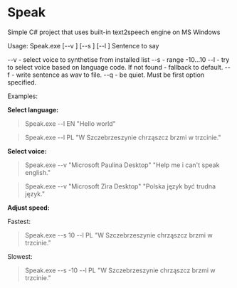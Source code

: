 ﻿# Speak
Simple C# project that uses built-in text2speech engine on MS Windows

Usage: Speak.exe [--v <voice>] [--s <speed>] [--l <language>] Sentence to say

   --v <voice>    - select voice to synthetise from installed list
   --s <speed>    - range -10...10
   --l <language> - try to select voice based on language code. If not found - fallback to default.
   --f <file>     - write sentence as wav to file.
   --q            - be quiet. Must be first option specified.


Examples:

__Select language:__
> Speak.exe --l EN "Hello world"

> Speak.exe --l PL "W Szczebrzeszynie chrząszcz brzmi w trzcinie."

__Select voice:__
> Speak.exe --v "Microsoft Paulina Desktop" "Help me i can't speak english."

> Speak.exe --v "Microsoft Zira Desktop" "Polska język być trudna język."

__Adjust speed:__

Fastest:
> Speak.exe --s 10 --l PL "W Szczebrzeszynie chrząszcz brzmi w trzcinie."

Slowest:

> Speak.exe --s -10 --l PL "W Szczebrzeszynie chrząszcz brzmi w trzcinie."
